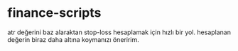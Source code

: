 # finance-scripts
atr değerini baz alaraktan stop-loss hesaplamak için hızlı bir yol. hesaplanan değerin biraz daha altına koymanızı öneririm.
